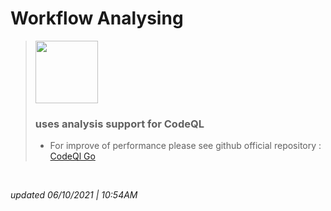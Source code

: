 # Workflow Analysing

> <img src="https://github.gallerycdn.vsassets.io/extensions/github/vscode-codeql/1.5.5/1631141921696/Microsoft.VisualStudio.Services.Icons.Default" width ="100" height = "100"/>
> 
> ### uses analysis support for CodeQL
> - For improve of performance please see github official repository : [CodeQl Go](https://github.com/github/codeql-go)

<br/>

*updated 06/10/2021 | 10:54AM*
